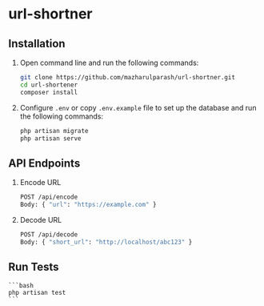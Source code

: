 # url-shortner

## Installation

1. Open command line and run the following commands:

    ```bash
    git clone https://github.com/mazharulparash/url-shortner.git
    cd url-shortener
    composer install
    ```

2. Configure `.env` or copy `.env.example` file to set up the database and run the following commands:

    ```bash
    php artisan migrate
    php artisan serve
    ```

## API Endpoints

1. Encode URL
    ```bash
    POST /api/encode
    Body: { "url": "https://example.com" }
    ```

2. Decode URL
    ```bash
    POST /api/decode
    Body: { "short_url": "http://localhost/abc123" }
    ```

## Run Tests

    ```bash
    php artisan test
    ```
